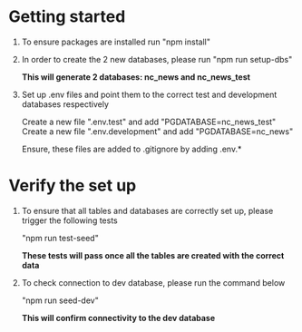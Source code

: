 # Getting started

1. To ensure packages are installed run
    "npm install"

2. In order to create the 2 new databases, please run
    "npm run setup-dbs"

    **This will generate 2 databases: nc_news and nc_news_test**

3. Set up .env files and point them to the correct test and development databases respectively

    Create a new file ".env.test" and add "PGDATABASE=nc_news_test"
    Create a new file ".env.development" and add "PGDATABASE=nc_news"

    Ensure, these files are added to .gitignore by adding .env.*


# Verify the set up

1. To ensure that all tables and databases are correctly set up, please trigger the following tests

    "npm run test-seed"

    **These tests will pass once all the tables are created with the correct data**

2. To check connection to dev database, please run the command below

    "npm run seed-dev"

    **This will confirm connectivity to the dev database**